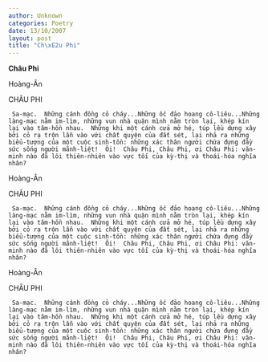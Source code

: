 ```yaml
---
author: Unknown
categories: Poetry
date: 13/10/2007
layout: post
title: "Ch\xE2u Phi"
---
```


**Châu Phi**

Hoàng-Ân

CHÂU PHI

     Sa-mạc.  Những cánh đồng cỏ cháy...Những ốc đảo hoang cô-liêu...Những làng-mạc nằm im-lìm, những vun nhà quận mình nằm tròn lại, khép kín lại vào tâm-hồn nhau.  Những khi một cánh cửa mở hé, túp lều dựng xây bởi cỏ rạ trộn lẫn vào với chất quyện của đất sét, lại nhả ra những biểu-tượng của một cuộc sinh-tồn: những xác thân người chứa đựng đầy sức sống người mãnh-liệt!  Ôi!  Châu Phi, Châu Phi, ơi Châu Phi: văn-minh nào đã lôi thiên-nhiên vào vực tối của kỳ-thị và thoái-hóa nghĩa nhân?

Hoàng-Ân

CHÂU PHI

     Sa-mạc.  Những cánh đồng cỏ cháy...Những ốc đảo hoang cô-liêu...Những làng-mạc nằm im-lìm, những vun nhà quận mình nằm tròn lại, khép kín lại vào tâm-hồn nhau.  Những khi một cánh cửa mở hé, túp lều dựng xây bởi cỏ rạ trộn lẫn vào với chất quyện của đất sét, lại nhả ra những biểu-tượng của một cuộc sinh-tồn: những xác thân người chứa đựng đầy sức sống người mãnh-liệt!  Ôi!  Châu Phi, Châu Phi, ơi Châu Phi: văn-minh nào đã lôi thiên-nhiên vào vực tối của kỳ-thị và thoái-hóa nghĩa nhân?

Hoàng-Ân

CHÂU PHI

     Sa-mạc.  Những cánh đồng cỏ cháy...Những ốc đảo hoang cô-liêu...Những làng-mạc nằm im-lìm, những vun nhà quận mình nằm tròn lại, khép kín lại vào tâm-hồn nhau.  Những khi một cánh cửa mở hé, túp lều dựng xây bởi cỏ rạ trộn lẫn vào với chất quyện của đất sét, lại nhả ra những biểu-tượng của một cuộc sinh-tồn: những xác thân người chứa đựng đầy sức sống người mãnh-liệt!  Ôi!  Châu Phi, Châu Phi, ơi Châu Phi: văn-minh nào đã lôi thiên-nhiên vào vực tối của kỳ-thị và thoái-hóa nghĩa nhân?
